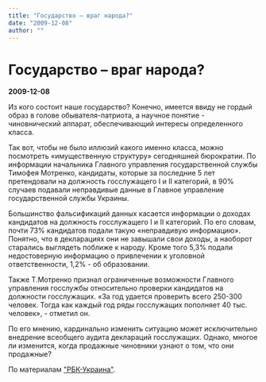 ```yaml
---
title: "Государство – враг народа?"
date: "2009-12-08"
author: ""
---
```


# Государство – враг народа?

**2009-12-08** 

Из кого состоит наше государство? Конечно, имеется ввиду не гордый образ в голове обывателя-патриота, а научное понятие - чиновнический аппарат, обеспечивающий интересы определенного класса.

Так вот, чтобы не было иллюзий какого именно класса, можно посмотреть «имущественную структуру» сегодняшней бюрократии. По информации начальника Главного управления государственной службы Тимофея Мотренко, кандидаты, которые за последние 5 лет претендовали на должность госслужащего I и II категорий, в 90% случаев подавали неправдивые данные в Главное управление государственной службы Украины.

Большинство фальсификаций данных касается информации о доходах кандидатов на должность госслужащего I и II категорий. По его словам, почти 73% кандидатов подали такую «неправдивую информацию». Понятно, что в декларациях они не завышали свои доходы, а наоборот старались выглядеть поближе к народу. Кроме того 5,3% подали недостоверную информацию о привлечении к уголовной ответственности, 1,2% - об образовании.

Также Т.Мотренко признал ограниченные возможности Главного управления госслужбы относительно проверки кандидатов на должности госслужащих. «За год удается проверить всего 250-300 человек. Тогда как каждый год ряды госслужащих пополняет 40 тыс. человек», - отметил он.

По его мнению, кардинально изменить ситуацию может исключительно внедрение всеобщего аудита деклараций госслужащих. Однако, многое ли изменится, когда продажные чиновники узнают о том, что они продажные?

По материалам ["РБК-Украина"](http://www.rbc.ua/).